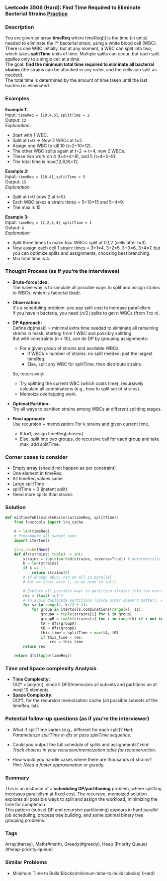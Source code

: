 ### Leetcode 3506 (Hard): Find Time Required to Eliminate Bacterial Strains [Practice](https://leetcode.com/problems/find-time-required-to-eliminate-bacterial-strains)

### Description  
You are given an array **timeReq** where timeReq[i] is the time (in units) needed to eliminate the iᵗʰ bacterial strain, using a white blood cell (WBC). There is one WBC initially, but at any moment, a WBC can split into two, which takes **splitTime** units of time. Multiple splits can occur, but each split applies only to a single cell at a time.  
The goal: **find the minimum total time required to eliminate all bacterial strains** (the strains can be attacked in any order, and the cells can split as needed).  
The total time is determined by the amount of time taken until the last bacteria is eliminated.

### Examples  

**Example 1:**  
Input: `timeReq = [10,4,5]`, `splitTime = 2`  
Output: `12`  
*Explanation:*
- Start with 1 WBC.
- Split at t=0 → Now 2 WBCs at t=2.
- Assign one WBC to kill 10 (t=2+10=12).
- The other WBC splits again at t=2 → t=4, now 2 WBCs.
- These two work on 4 (t=4+4=8), and 5 (t=4+5=9).
- The total time is max(12,8,9)=12.

**Example 2:**  
Input: `timeReq = [10,4]`, `splitTime = 5`  
Output: `15`  
*Explanation:*
- Split at t=0 (now 2 at t=5).
- Each WBC takes a strain: times = 5+10=15 and 5+4=9.
- The max is 15.

**Example 3:**  
Input: `timeReq = [1,2,3,4]`, `splitTime = 1`  
Output: `4`  
*Explanation:*
- Split three times to make four WBCs: split at 0,1,2 (cells after t=3).
- Now assign each cell 1 strain: times = 3+1=4, 3+2=5, 3+3=6, 3+4=7, but you can optimize splits and assignments, choosing best branching.
- Min total time is 4.

### Thought Process (as if you’re the interviewee)  

- **Brute-force idea:**  
  The naive way is to simulate all possible ways to split and assign strains to WBCs, which is factorial (bad).
- **Observation:**  
  It's a scheduling problem: you pay split cost to increase parallelism.  
  If you have n bacteria, you need ⌊n/2⌋ splits to get n WBCs (from 1 to n).
- **DP Approach:**  
  Define dp(mask) = minimal extra time needed to eliminate all remaining strains in mask, starting from 1 WBC and possibly splitting.  
  But with constraints (n ≤ 10), can do DP by grouping assignments:
    - For a given group of strains and available WBCs,  
      - If WBCs ≥ number of strains: no split needed; just the largest timeReq.
      - Else, split any WBC for splitTime, then distribute strains.

  So, recursively:
    - Try splitting the current WBC (which costs time), recursively calculate all combinations (e.g., how to split set of strains).
    - Memoize overlapping work.

- **Optimal Partition:**  
  Try all ways to partition strains among WBCs at different splitting stages.
- **Final approach:**  
  Use recursion + memoization: For k strains and given current time,  
    - If k=1, assign timeReq[chosen].
    - Else, split into two groups, do recursive call for each group and take max, add splitTime.

### Corner cases to consider  
- Empty array (should not happen as per constraint)
- One element in timeReq
- All timeReq values same
- Large splitTime
- splitTime = 0 (instant split)
- Need more splits than strains

### Solution

```python
def minTimeToEliminateBacteria(timeReq, splitTime):
    from functools import lru_cache

    n = len(timeReq)
    # Precompute all subset sums
    import itertools

    @lru_cache(None)
    def dfs(strains: tuple) -> int:
        strains = tuple(sorted(strains, reverse=True)) # deterministic
        k = len(strains)
        if k == 1:
            return strains[0]
        # If enough WBCs, can do all in parallel
        # But we start with 1, so we need to split

        # Explore all possible ways to partition strains into two non-empty groups
        res = float('inf')
        # To avoid duplicate partitions (since order doesn't matter), enumerate combinations up to half size
        for sz in range(1, k//2 + 1):
            for group in itertools.combinations(range(k), sz):
                groupA = tuple(strains[i] for i in group)
                groupB = tuple(strains[i] for i in range(k) if i not in group)
                tA = dfs(groupA)
                tB = dfs(groupB)
                this_time = splitTime + max(tA, tB)
                if this_time < res:
                    res = this_time
        return res

    return dfs(tuple(timeReq))
```

### Time and Space complexity Analysis  

- **Time Complexity:**  
  O(2ⁿ × poly(n)), since it DFS/memoizes all subsets and partitions on at most 10 elements.
- **Space Complexity:**  
  O(2ⁿ), for the recursion memoization cache (all possible subsets of the timeReq list).

### Potential follow-up questions (as if you’re the interviewer)  

- What if splitTime varies (e.g., different for each split)?
  *Hint: Parameterize splitTime in dfs or pass splitTime sequence.*

- Could you output the full schedule of splits and assignments?
  *Hint: Track choices in your recursion/memoization table for reconstruction.*

- How would you handle cases where there are thousands of strains?
  *Hint: Need a faster approximation or greedy.*

### Summary
This is an instance of a **scheduling DP/partitioning** problem, where splitting increases parallelism at fixed cost. The recursive, memoized solution explores all possible ways to split and assign the workload, minimizing the time for completion.  
This pattern (subset DP and recursive partitioning) appears in hard parallel job scheduling, process tree building, and some optimal binary tree grouping problems.

### Tags
Array(#array), Math(#math), Greedy(#greedy), Heap (Priority Queue)(#heap-priority-queue)

### Similar Problems
- Minimum Time to Build Blocks(minimum-time-to-build-blocks) (Hard)